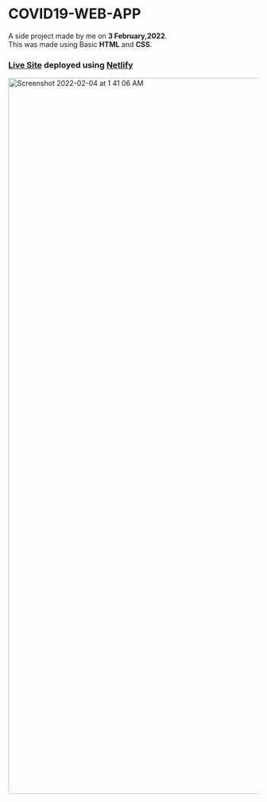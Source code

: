 # COVID19-WEB-APP

A side project made by me on **3 February,2022**.<br>
This was made using Basic **HTML** and **CSS**.
### [Live Site](https://covid19-india-project.netlify.app/) deployed using [Netlify](https://www.netlify.com/)

<img width="1440" alt="Screenshot 2022-02-04 at 1 41 06 AM" src="https://user-images.githubusercontent.com/90490253/152421233-d3e8de72-d034-4b2c-8b85-dca19552bb1d.png">
